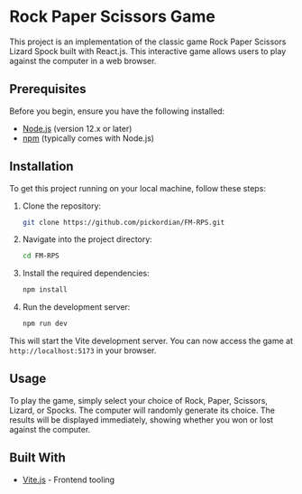 # Rock Paper Scissors Game

This project is an implementation of the classic game Rock Paper Scissors Lizard Spock built with  React.js. This interactive game allows users to play against the computer in a web browser.

## Prerequisites

Before you begin, ensure you have the following installed:
- [Node.js](https://nodejs.org/) (version 12.x or later)
- [npm](https://npmjs.com/) (typically comes with Node.js)

## Installation

To get this project running on your local machine, follow these steps:

1. Clone the repository:
   ```bash
   git clone https://github.com/pickordian/FM-RPS.git
   ```
2. Navigate into the project directory:
   ```bash
   cd FM-RPS
   ```
3. Install the required dependencies:
   ```bash
   npm install
   ```
4. Run the development server:
   ```bash
   npm run dev
   ```

This will start the Vite development server. You can now access the game at `http://localhost:5173` in your browser.

## Usage

To play the game, simply select your choice of Rock, Paper, Scissors, Lizard, or Spocks. The computer will randomly generate its choice. The results will be displayed immediately, showing whether you won or lost against the computer.

## Built With

- [Vite.js](https://vitejs.dev/) - Frontend tooling


